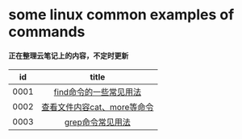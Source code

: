# some linux common examples of commands

#### 正在整理云笔记上的内容，不定时更新

|id|title|
|:---:|:---:|
|0001|[find命令的一些常见用法](https://github.com/lyx003288/linux/blob/master/0001.find.sh)|
|0002|[查看文件内容cat、more等命令](https://github.com/lyx003288/linux/blob/master/0002.content.sh)|
|0003|[grep命令常见用法](https://github.com/lyx003288/linux/blob/master/0003.grep.sh)|
